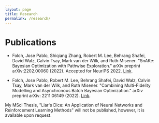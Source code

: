 ```yaml
---
layout: page
title: Research
permalink: /research/
---
```

# Publications

- Folch, Jose Pablo, Shiqiang Zhang, Robert M. Lee, Behrang Shafei, David Walz, Calvin Tsay, Mark van der Wilk, and Ruth Misener. "SnAKe: Bayesian 
Optimization with Pathwise Exploration." arXiv preprint arXiv:2202.00060 (2022). Accepted for NeurIPS 2022. [Link](https://arxiv.org/2202.00060).

- Folch, Jose Pablo, Robert M. Lee, Behrang Shafei, David Walz, Calvin Tsay, Mark van der Wilk, and Ruth Misener. "Combining Multi-Fidelity Modelling and Asynchronous Batch Bayesian Optimization." arXiv preprint arXiv: 2211.06149 (2022). [Link](https://arxiv.org/abs/2211.06149).


My MSci Thesis, "Liar's Dice: An Application of Neural Networks and Reinforcement Learning Methods" will not be published, however, it is available upon request.
